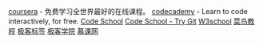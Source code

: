 [coursera](https://www.coursera.org/) - 免费学习全世界最好的在线课程。
[codecademy](https://www.codecademy.com/) - Learn to code interactively, for free.
[Code School](https://www.codeschool.com/)
[Code School - Try Git](https://try.github.io//levels/1/challenges/1)
[W3school](http://www.w3school.com.cn/index.html)
[菜鸟教程](http://www.runoob.com/)
[极客标签](http://www.gbtags.com/)
[极客学院](http://www.jikexueyuan.com/)
[慕课网](http://www.imooc.com/)
